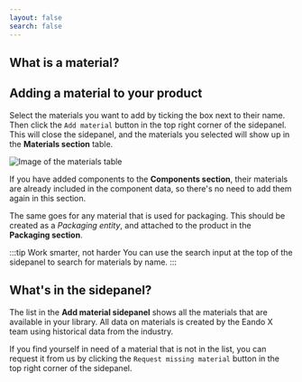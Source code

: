 ```yaml
---
layout: false
search: false
---
```


<script setup>
import { useData } from 'vitepress'
import MinidocStyles from '../MinidocStyles.vue'
const { site, frontmatter } = useData()
</script>

<MinidocStyles />

## What is a material?

<!--@include: ../../documentation/__partials/material-explanation.md -->

## Adding a material to your product

Select the materials you want to add by ticking the box next to their name. Then click the `Add material` button in the top right corner of the sidepanel. This will close the sidepanel, and the materials you selected will show up in the **Materials section** table.

![Image of the materials table](/images/product/added-materials.jpg)

If you have added components to the **Components section**, their materials are already included in the component data, so there's no need to add them again in this section.

The same goes for any material that is used for packaging. This should be created as a _Packaging entity_, and attached to the product in the **Packaging section**.

:::tip Work smarter, not harder
You can use the search input at the top of the sidepanel to search for materials by name.
:::

## What's in the sidepanel?

The list in the **Add material sidepanel** shows all the materials that are available in your library. All data on materials is created by the Eando X team using historical data from the industry.

If you find yourself in need of a material that is not in the list, you can request it from us by clicking the `Request missing material` button in the top right corner of the sidepanel.

